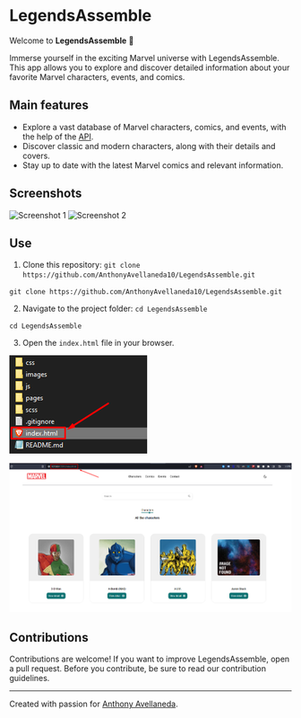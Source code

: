 # LegendsAssemble

Welcome to **LegendsAssemble** 🌟

Immerse yourself in the exciting Marvel universe with LegendsAssemble. This app allows you to explore and discover detailed information about your favorite Marvel characters, events, and comics.

## Main features

- Explore a vast database of Marvel characters, comics, and events, with the help of the [API](https://developer.marvel.com/account).
- Discover classic and modern characters, along with their details and covers.
- Stay up to date with the latest Marvel comics and relevant information.

## Screenshots

![Screenshot 1](https://i.blogs.es/94f9a8/infinity-war/840_560.jpeg)
![Screenshot 2](https://cdn.computerhoy.com/sites/navi.axelspringer.es/public/media/image/2022/07/marvels-avengers-2750719.jpg?tf=3840x)

## Use

1. Clone this repository: `git clone https://github.com/AnthonyAvellaneda10/LegendsAssemble.git`

```shell
git clone https://github.com/AnthonyAvellaneda10/LegendsAssemble.git
```

2. Navigate to the project folder: `cd LegendsAssemble`

```shell
cd LegendsAssemble
```

3. Open the `index.html` file in your browser.

![Screenshot 3](./images/image.png)

![Screenshot 4](./images/main%20screen.png)

## Contributions

Contributions are welcome! If you want to improve LegendsAssemble, open a pull request. Before you contribute, be sure to read our contribution guidelines.

---

Created with passion for [Anthony Avellaneda](https://www.linkedin.com/in/AnthonyAvellanedaPaitán/).
